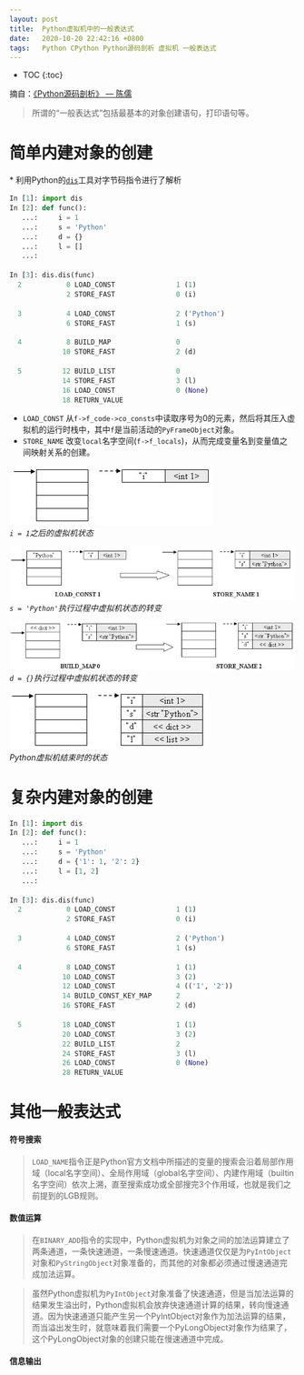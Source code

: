 ```yaml
---
layout: post
title:  Python虚拟机中的一般表达式
date:   2020-10-20 22:42:16 +0800
tags:   Python CPython Python源码剖析 虚拟机 一般表达式
---
```

* TOC
{:toc}

摘自：[《Python源码剖析》 — 陈儒](https://read.douban.com/ebook/1499455/)

> 所谓的“一般表达式”包括最基本的对象创建语句，打印语句等。

# 简单内建对象的创建

\* 利用Python的[`dis`](https://docs.python.org/3/library/dis.html)工具对字节码指令进行了解析

```py
In [1]: import dis
In [2]: def func():
   ...:     i = 1
   ...:     s = 'Python'
   ...:     d = {}
   ...:     l = []
   ...:

In [3]: dis.dis(func)
  2           0 LOAD_CONST               1 (1)
              2 STORE_FAST               0 (i)

  3           4 LOAD_CONST               2 ('Python')
              6 STORE_FAST               1 (s)

  4           8 BUILD_MAP                0
             10 STORE_FAST               2 (d)

  5          12 BUILD_LIST               0
             14 STORE_FAST               3 (l)
             16 LOAD_CONST               0 (None)
             18 RETURN_VALUE
```

* `LOAD_CONST` 从`f->f_code->co_consts`中读取序号为0的元素，然后将其压入虚拟机的运行时栈中，其中`f`是当前活动的`PyFrameObject`对象。
* `STORE_NAME` 改变`local`名字空间(`f->f_locals`)，从而完成变量名到变量值之间映射关系的创建。

![178519.jpg](/assets/analysis-of-the-python-source-code/178519.jpg)\
*`i = 1`之后的虚拟机状态*

![178520.jpg](/assets/analysis-of-the-python-source-code/178520.jpg)\
*`s = 'Python'`执行过程中虚拟机状态的转变*

![178521.jpg](/assets/analysis-of-the-python-source-code/178521.jpg)\
*`d = {}`执行过程中虚拟机状态的转变*

![178522.jpg](/assets/analysis-of-the-python-source-code/178522.jpg)\
*Python虚拟机结束时的状态*

# 复杂内建对象的创建

```py
In [1]: import dis
In [2]: def func():
   ...:     i = 1
   ...:     s = 'Python'
   ...:     d = {'1': 1, '2': 2}
   ...:     l = [1, 2]
   ...:

In [3]: dis.dis(func)
  2           0 LOAD_CONST               1 (1)
              2 STORE_FAST               0 (i)

  3           4 LOAD_CONST               2 ('Python')
              6 STORE_FAST               1 (s)

  4           8 LOAD_CONST               1 (1)
             10 LOAD_CONST               3 (2)
             12 LOAD_CONST               4 (('1', '2'))
             14 BUILD_CONST_KEY_MAP      2
             16 STORE_FAST               2 (d)

  5          18 LOAD_CONST               1 (1)
             20 LOAD_CONST               3 (2)
             22 BUILD_LIST               2
             24 STORE_FAST               3 (l)
             26 LOAD_CONST               0 (None)
             28 RETURN_VALUE
```

# 其他一般表达式

#### 符号搜索

> `LOAD_NAME`指令正是Python官方文档中所描述的变量的搜索会沿着局部作用域（local名字空间）、全局作用域（global名字空间）、内建作用域（builtin名字空间）依次上溯，直至搜索成功或全部搜完3个作用域，也就是我们之前提到的LGB规则。

#### 数值运算

> 在`BINARY_ADD`指令的实现中，Python虚拟机为对象之间的加法运算建立了两条通道，一条快速通道，一条慢速通道。快速通道仅仅是为`PyIntObject`对象和`PyStringObject`对象准备的，而其他的对象都必须通过慢速通道完成加法运算。

> 虽然Python虚拟机为`PyIntObject`对象准备了快速通道，但是当加法运算的结果发生溢出时，Python虚拟机会放弃快速通道计算的结果，转向慢速通道。因为快速通道只能产生另一个PyIntObject对象作为加法运算的结果，而当溢出发生时，就意味着我们需要一个PyLongObject对象作为结果了，这个PyLongObject对象的创建只能在慢速通道中完成。

#### 信息输出
